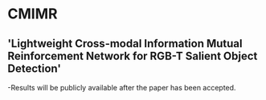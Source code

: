 # CMIMR
## 'Lightweight Cross-modal Information Mutual Reinforcement Network for RGB-T Salient Object Detection'
-Results will be publicly available after the paper has been accepted.
